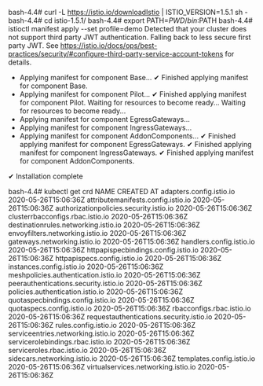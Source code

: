 bash-4.4# curl -L https://istio.io/downloadIstio | ISTIO_VERSION=1.5.1 sh -
bash-4.4# cd istio-1.5.1/
bash-4.4# export PATH=$PWD/bin:$PATH
bash-4.4# istioctl manifest apply --set profile=demo
Detected that your cluster does not support third party JWT authentication. Falling back to less secure first party JWT. See https://istio.io/docs/ops/best-practices/security/#configure-third-party-service-account-tokens for details.
- Applying manifest for component Base...
✔ Finished applying manifest for component Base.
- Applying manifest for component Pilot...
✔ Finished applying manifest for component Pilot.
  Waiting for resources to become ready...
  Waiting for resources to become ready...
- Applying manifest for component EgressGateways...
- Applying manifest for component IngressGateways...
- Applying manifest for component AddonComponents...
✔ Finished applying manifest for component EgressGateways.
✔ Finished applying manifest for component IngressGateways.
✔ Finished applying manifest for component AddonComponents.


✔ Installation complete

bash-4.4# kubectl get crd
NAME                                       CREATED AT
adapters.config.istio.io                   2020-05-26T15:06:36Z
attributemanifests.config.istio.io         2020-05-26T15:06:36Z
authorizationpolicies.security.istio.io    2020-05-26T15:06:36Z
clusterrbacconfigs.rbac.istio.io           2020-05-26T15:06:36Z
destinationrules.networking.istio.io       2020-05-26T15:06:36Z
envoyfilters.networking.istio.io           2020-05-26T15:06:36Z
gateways.networking.istio.io               2020-05-26T15:06:36Z
handlers.config.istio.io                   2020-05-26T15:06:36Z
httpapispecbindings.config.istio.io        2020-05-26T15:06:36Z
httpapispecs.config.istio.io               2020-05-26T15:06:36Z
instances.config.istio.io                  2020-05-26T15:06:36Z
meshpolicies.authentication.istio.io       2020-05-26T15:06:36Z
peerauthentications.security.istio.io      2020-05-26T15:06:36Z
policies.authentication.istio.io           2020-05-26T15:06:36Z
quotaspecbindings.config.istio.io          2020-05-26T15:06:36Z
quotaspecs.config.istio.io                 2020-05-26T15:06:36Z
rbacconfigs.rbac.istio.io                  2020-05-26T15:06:36Z
requestauthentications.security.istio.io   2020-05-26T15:06:36Z
rules.config.istio.io                      2020-05-26T15:06:36Z
serviceentries.networking.istio.io         2020-05-26T15:06:36Z
servicerolebindings.rbac.istio.io          2020-05-26T15:06:36Z
serviceroles.rbac.istio.io                 2020-05-26T15:06:36Z
sidecars.networking.istio.io               2020-05-26T15:06:36Z
templates.config.istio.io                  2020-05-26T15:06:36Z
virtualservices.networking.istio.io        2020-05-26T15:06:36Z

